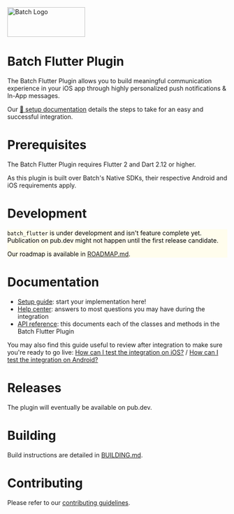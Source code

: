 <img src="https://static.batch.com/documentation/Readmes/logo_batch_full_178@2x.png" srcset="https://static.batch.com/documentation/Readmes/logo_batch_full_178.png 1x" width="178" height="68" alt="Batch Logo" />

# Batch Flutter Plugin

The Batch Flutter Plugin allows you to build meaningful communication experience in your iOS app through highly personalized push notifications & In-App messages.

Our [📕 setup documentation](https://flutter-doc-preview.batchers.vercel.app/flutter/prerequisites) details the steps to take for an easy and successful integration.

# Prerequisites
The Batch Flutter Plugin requires Flutter 2 and Dart 2.12 or higher.

As this plugin is built over Batch's Native SDKs, their respective Android and iOS requirements apply.

# Development

<div style="background-color: rgb(255, 253, 237); color: black;">

`batch_flutter` is under development and isn't feature complete yet. 
Publication on pub.dev might not happen until the first release candidate.

Our roadmap is available in [ROADMAP.md](ROADMAP.md).

</div>

# Documentation
- [Setup guide](https://flutter-doc-preview.batchers.vercel.app/flutter/prerequisites): start your implementation here!
- [Help center](https://help.batch.com/en/): answers to most questions you may have during the integration
- [API reference](https://flutter-doc-preview.batchers.vercel.app/flutter-dart-api-reference/index.html): this documents each of the classes and methods in the Batch Flutter Plugin

You may also find this guide useful to review after integration to make sure you're ready to go live: [How can I test the integration on iOS?](https://help.batch.com/en/articles/2669866-how-can-i-test-the-integration-on-ios) / [How can I test the integration on Android?](https://help.batch.com/en/articles/2672749-how-can-i-test-the-integration-on-android)

# Releases
The plugin will eventually be available on pub.dev.
 
# Building

Build instructions are detailed in [BUILDING.md](https://github.com/BatchLabs/Batch-Flutter-Plugin/blob/master/BUILDING.md).

# Contributing
Please refer to our [contributing guidelines](https://github.com/BatchLabs/Batch-Flutter-Plugin/blob/master/CONTRIBUTING.md).